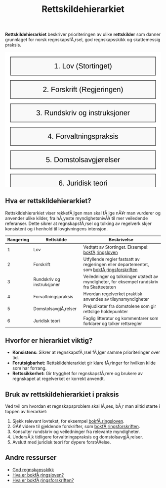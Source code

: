 ﻿---
title: "Rettskildehierarkiet"
meta_title: "Rettskildehierarkiet"
meta_description: '**Rettskildehierarkiet** beskriver prioriteringen av ulike **rettskilder** som danner grunnlaget for norsk regnskapsfÃ¸rsel, god regnskapsskikk og skattemessig ...'
slug: rettskildehierarkiet
type: blog
layout: pages/single
---

**Rettskildehierarkiet** beskriver prioriteringen av ulike **rettskilder** som danner grunnlaget for norsk regnskapsfÃ¸rsel, god regnskapsskikk og skattemessig praksis.

![Illustrasjon av rettskildehierarkiet i norsk regnskap](rettskildehierarkiet-image.svg)

## Hva er rettskildehierarkiet?

Rettskildehierarkiet viser rekkefÃ¸lgen man skal fÃ¸lge nÃ¥r man vurderer og anvender ulike kilder, fra hÃ¸yeste myndighetsnivÃ¥ til mer veiledende referanser. Dette sikrer at regnskapsfÃ¸rsel og tolking av regelverk skjer konsistent og i henhold til lovgivningens intensjon.

| Rangering | Rettskilde                  | Beskrivelse                                                                                                         |
|-----------|-----------------------------|---------------------------------------------------------------------------------------------------------------------|
| 1         | Lov                         | Vedtatt av Stortinget. Eksempel: [bokfÃ¸ringsloven](/blogs/regnskap/hva-er-bokforingsloven "Hva er BokfÃ¸ringsloven? Komplett Guide til Norsk BokfÃ¸ringslovgivning")        |
| 2         | Forskrift                   | Utfyllende regler fastsatt av regjeringen eller departementet, som [bokfÃ¸ringsforskriften](/blogs/regnskap/hva-er-bokforingsforskriften "Hva er BokfÃ¸ringsforskriften? Detaljert Guide til Norske BokfÃ¸ringsregler") |
| 3         | Rundskriv og instruksjoner  | Veiledninger og tolkninger utstedt av myndigheter, for eksempel rundskriv fra Skatteetaten                             |
| 4         | Forvaltningspraksis         | Hvordan regelverket praktisk anvendes av tilsynsmyndigheter                                                          |
| 5         | DomstolsavgjÃ¸relser         | Prejudikater fra domstolene som gir rettslige holdepunkter                                                            |
| 6         | Juridisk teori              | Faglig litteratur og kommentarer som forklarer og tolker rettsregler                                                  |

## Hvorfor er hierarkiet viktig?

- **Konsistens:** Sikrer at regnskapsfÃ¸rsel fÃ¸lger samme prioriteringer over tid.
- **Forutsigbarhet:** Rettskildehierarkiet gir klare fÃ¸ringer for hvilken kilde som har forrang.
- **Rettssikkerhet:** Gir trygghet for regnskapsfÃ¸rere og brukere av regnskapet at regelverket er korrekt anvendt.

## Bruk av rettskildehierarkiet i praksis

Ved tvil om hvordan et regnskapsproblem skal lÃ¸ses, bÃ¸r man alltid starte i toppen av hierarkiet:

1. Sjekk relevant lovtekst, for eksempel [bokfÃ¸ringsloven](/blogs/regnskap/hva-er-bokforingsloven "Hva er BokfÃ¸ringsloven? Komplett Guide til Norsk BokfÃ¸ringslovgivning").
2. GÃ¥ videre til gjeldende forskrifter, som [bokfÃ¸ringsforskriften](/blogs/regnskap/hva-er-bokforingsforskriften "Hva er BokfÃ¸ringsforskriften? Detaljert Guide til Norske BokfÃ¸ringsregler").
3. Konsulter rundskriv og veiledninger fra relevante myndigheter.
4. UndersÃ¸k tidligere forvaltningspraksis og domstolsavgjÃ¸relser.
5. Avslutt med juridisk teori for dypere forstÃ¥else.

## Andre ressurser

* [God regnskapsskikk](/blogs/regnskap/god-regnskapsskikk "God regnskapsskikk i Norge")
* [Hva er bokfÃ¸ringsloven?](/blogs/regnskap/hva-er-bokforingsloven "Hva er BokfÃ¸ringsloven? Komplett Guide til Norsk BokfÃ¸ringslovgivning")
* [Hva er bokfÃ¸ringsforskriften?](/blogs/regnskap/hva-er-bokforingsforskriften "Hva er BokfÃ¸ringsforskriften? Detaljert Guide til Norske BokfÃ¸ringsregler")






